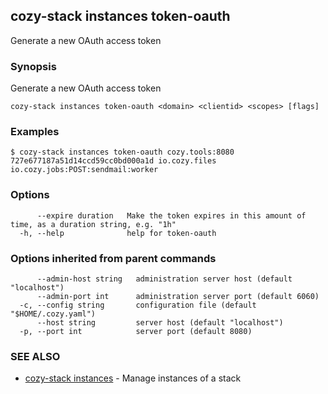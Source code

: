 ## cozy-stack instances token-oauth

Generate a new OAuth access token

### Synopsis

Generate a new OAuth access token

```
cozy-stack instances token-oauth <domain> <clientid> <scopes> [flags]
```

### Examples

```
$ cozy-stack instances token-oauth cozy.tools:8080 727e677187a51d14ccd59cc0bd000a1d io.cozy.files io.cozy.jobs:POST:sendmail:worker
```

### Options

```
      --expire duration   Make the token expires in this amount of time, as a duration string, e.g. "1h"
  -h, --help              help for token-oauth
```

### Options inherited from parent commands

```
      --admin-host string   administration server host (default "localhost")
      --admin-port int      administration server port (default 6060)
  -c, --config string       configuration file (default "$HOME/.cozy.yaml")
      --host string         server host (default "localhost")
  -p, --port int            server port (default 8080)
```

### SEE ALSO

* [cozy-stack instances](cozy-stack_instances.md)	 - Manage instances of a stack
